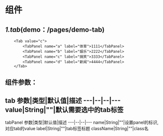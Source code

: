 # 组件
## *1.tab*(demo：/pages/demo-tab)
```
    <Tab value="c">
    	<TabPanel name="a" label="体育">1111</TabPanel>
    	<TabPanel name="b" label="娱乐">2222</TabPanel>
    	<TabPanel name="c" label="搞笑">3333</TabPanel>
    	<TabPanel name="d" label="新闻">4444</TabPanel>
    </Tab>
```
组件参数：
---
tab
参数|类型|默认值|描述
---|--|--|---
value|String|""|默认需要选中的tab标签
---
tabPanel
参数|类型|默认值|描述
---|--|--|---
name|String|""|设置panel的标识,对应tab的value
label|String|""|tab标签标题
className|String|""|class名
